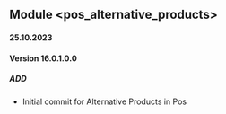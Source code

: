 ## Module <pos_alternative_products>

#### 25.10.2023
#### Version 16.0.1.0.0
##### ADD
- Initial commit for Alternative Products in Pos

